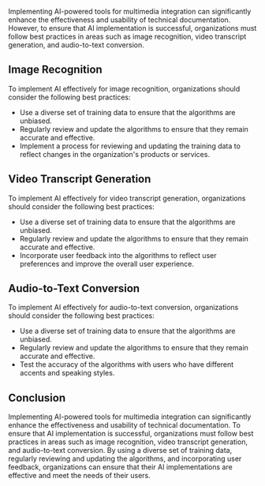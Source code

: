 

Implementing AI-powered tools for multimedia integration can significantly enhance the effectiveness and usability of technical documentation. However, to ensure that AI implementation is successful, organizations must follow best practices in areas such as image recognition, video transcript generation, and audio-to-text conversion.

Image Recognition
-----------------

To implement AI effectively for image recognition, organizations should consider the following best practices:

* Use a diverse set of training data to ensure that the algorithms are unbiased.
* Regularly review and update the algorithms to ensure that they remain accurate and effective.
* Implement a process for reviewing and updating the training data to reflect changes in the organization's products or services.

Video Transcript Generation
---------------------------

To implement AI effectively for video transcript generation, organizations should consider the following best practices:

* Use a diverse set of training data to ensure that the algorithms are unbiased.
* Regularly review and update the algorithms to ensure that they remain accurate and effective.
* Incorporate user feedback into the algorithms to reflect user preferences and improve the overall user experience.

Audio-to-Text Conversion
------------------------

To implement AI effectively for audio-to-text conversion, organizations should consider the following best practices:

* Use a diverse set of training data to ensure that the algorithms are unbiased.
* Regularly review and update the algorithms to ensure that they remain accurate and effective.
* Test the accuracy of the algorithms with users who have different accents and speaking styles.

Conclusion
----------

Implementing AI-powered tools for multimedia integration can significantly enhance the effectiveness and usability of technical documentation. To ensure that AI implementation is successful, organizations must follow best practices in areas such as image recognition, video transcript generation, and audio-to-text conversion. By using a diverse set of training data, regularly reviewing and updating the algorithms, and incorporating user feedback, organizations can ensure that their AI implementations are effective and meet the needs of their users.
